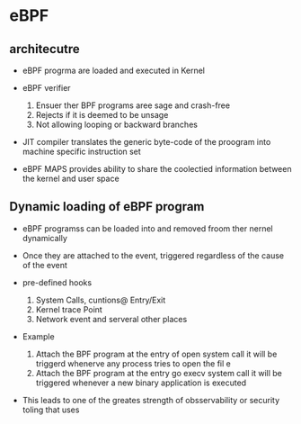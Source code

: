 # eBPF

## architecutre 
* eBPF progrma are loaded and executed in Kernel
* eBPF verifier
  1. Ensuer ther BPF programs aree sage and crash-free
  2. Rejects if it is deemed to be unsage
  3. Not allowing looping or backward branches

* JIT compiler 
translates the generic byte-code of the proogram into machine specific instruction set
* eBPF MAPS 
provides ability to share the coolectied information between the kernel and user space

## Dynamic loading of eBPF program
* eBPF programss  can be loaded into and removed froom ther nernel dynamically
* Once they are attached to the event, triggered regardless of the cause of the event 
* pre-defined hooks
  1. System Calls, cuntions@ Entry/Exit
  2. Kernel trace Point
  3. Network event and serveral other places 

* Example 
    1. Attach the BPF program at the entry of open system call it will be triggerd whenerve any process tries to open the fil e
    2. Attach the BPF program at the entry go execv system call it will be triggered whenever a new binary application is executed
* This leads to one of the greates strength of obsservability or security toling that uses 




